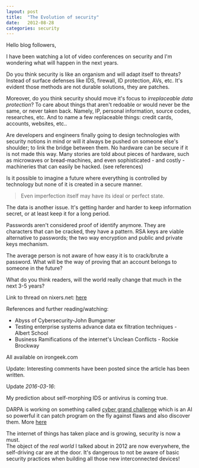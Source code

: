 ```yaml
---
layout: post
title:  "The Evolution of security"
date:   2012-08-28
categories: security
---
```


Hello blog followers,


I have been watching a lot of video conferences on security and I'm
wondering what will happen in the next years.


Do you think security is like an organism and will adapt itself to threats?   
Instead of surface defenses like IDS, firewall, ID protection, AVs, etc. 
It's evident those methods are not durable solutions, they are patches.

Moreover, do you think security should move it's focus to _irreplaceable
data protection_? To care about things that aren't redoable or would never be
the same, or never taken back.
Namely, IP, personal information, source codes, researches, etc. And to name
a few replaceable things: credit cards, accounts, websites, etc..

Are developers and engineers finally going to design technologies with security
notions in mind or will it always be pushed on someone else's shoulder; to
link the bridge between them. No hardware can be secure if it is not made this
way. Many stories are told about pieces of hardware, such as microwaves or
bread-machines, and even sophisticated - and costly - machineries
that can easily be hacked. (see references)

Is it possible to imagine a future where everything is controlled by technology
but none of it is created in a secure manner.


> Even imperfection itself may have its ideal or perfect state.


The data is another issue. It's getting harder and harder to keep information
secret, or at least keep it for a long period.

Passwords aren't considered proof of identify anymore. They are characters that
can be cracked, they have a pattern.
RSA keys are viable alternative to passwords; the two way encryption and public
and private keys mechanism.

The average person is not aware of how easy it is to crack/brute a password.
What will be the way of proving that an account belongs to someone in the future?

What do you think readers, will the world really change that much in the next 3-5 years? 

Link to thread on nixers.net: [here](http://nixers.net/showthread.php?tid=145)

References and further reading/watching:

* Abyss of Cybersecurity-John Bumgarner  
* Testing enterprise systems advance data ex filtration techniques - Albert School  
* Business Ramifications of the internet's Unclean Conflicts - Rockie Brockway  

All available on irongeek.com  


Update: Interesting comments have been posted since the article has been written.

Update _2016-03-16_:  

My prediction about self-morphing IDS or antivirus is coming true.

DARPA is working on something called [cyber grand challenge](http://www.cybergrandchallenge.com/) which is an AI so powerful it can patch program on the fly against flaws and also discover them.
More [here](https://www.youtube.com/watch?time_continue=1&v=OVV_k73z3E0)

The internet of things has taken place and is growing, security is now a must.  
The object of the *real world* I talked about in 2012 are now everywhere, the
self-driving car are at the door. It's dangerous to not be aware of
basic security practices when building all those new interconnected devices!


